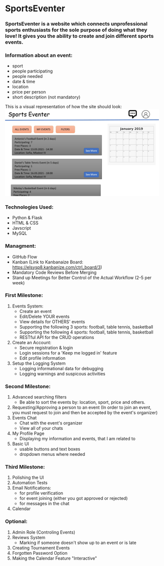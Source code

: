
# SportsEventer

### SportsEventer is a website which connects unprofessional sports enthusiasts for the sole purpose of doing what they love! It gives you the ability to create and join different sports events.

### Information about an event:
  - sport
  - people participating
  - people needed
  - date & time
  - location
  - price per person
  - short description (not mandatory)

This is a visual representation of how the site should look:
![Image of the UI](/images/UI_Goal.jpg)



### Technologies Used:
  - Python & Flask
  - HTML & CSS
  - Javscript
  - MySQL
  

### Managment:
  - GitHub Flow
  - Kanban (Link to Kanbanaize Board: https://elsysp8.kanbanize.com/ctrl_board/3)
  - Mandatory Code Reviews Before Merging
  - Stand up Meetings for Better Control of the Actual Workflow (2-5 per week)

### First Milestone:
  1. Events System:
     - Create an event
     - Edit/Delete YOUR events
     - View details for OTHERS' events
     - Supporting the following 3 sports: football, table tennis, basketball
     - Supporting the following 4 sports: football, table tennis, basketball
     - RESTful API for the CRUD operations
  2. Create an Account:
     - Secure registration & login
     - Login sessions for a 'Keep me logged in' feature
     - Edit profile information
  3. Setup the Logging System
     - Logging informational data for debugging
     - Logging warnings and suspicous activities 
  
### Second Milestone:
  1. Advanced searching filters
     - Be able to sort the events by: location, sport, price and others.
  2. Requesting/Approving a person to an event (In order to join an event, you must request to join and then be accepted by the event's organizer)
  3.  Events Chat
      - Chat with the event's organizer
      - View all of your chats
  4. My Profile Page
     - Displaying my information and events, that I am related to
  5. Basic UI
     - usable buttons and text boxes
     - dropdown menus where needed
  
### Third Milestone:
  1. Polishing the UI
  2. Automation Tests
  3. Email Notifications:
	 - for profile verification
	 - for event joining (either you got approved or rejected)
	 - for messages in the chat
  4. Calendar
  
### Optional:
  1. Admin Role (Controling Events)
  2. Reviews System
	 - Marking if someone doesn't show up to an event or is late
  3. Creating Tournament Events
  4. Forgotten Password Option
  5. Making the Calendar Feature "Interactive"
